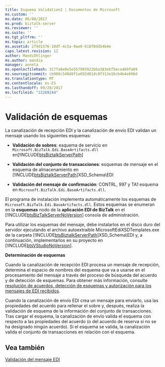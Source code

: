 ```yaml
---
title: Esquema Validation2 | Documentos de Microsoft
ms.custom: ''
ms.date: 06/08/2017
ms.prod: biztalk-server
ms.reviewer: ''
ms.suite: ''
ms.tgt_pltfrm: ''
ms.topic: article
ms.assetid: 2f9d1576-10df-4c5a-9ae0-618f0dd54b4e
caps.latest.revision: 12
author: MandiOhlinger
ms.author: mandia
manager: anneta
ms.openlocfilehash: 317fa8e0e5e557993922bba383ebf5eca460fa69
ms.sourcegitcommit: cb908c540d8f1a692d01dc8f313e16cb4b4e696d
ms.translationtype: MT
ms.contentlocale: es-ES
ms.lasthandoff: 09/20/2017
ms.locfileid: "22269244"
---
```

# <a name="schema-validation"></a>Validación de esquemas
La canalización de recepción EDI y la canalización de envío EDI validan un mensaje usando los siguientes esquemas:  
  
-   **Validación de sobres**: esquema de servicio en `Microsoft.BizTalk.Edi.BaseArtifacts.dll` en[!INCLUDE[btsBiztalkServerPath](../includes/btsbiztalkserverpath-md.md)]  
  
-   **Validación del conjunto de transacciones**: esquemas de mensaje en el esquema de almacenamiento en [!INCLUDE[btsBiztalkServerPath](../includes/btsbiztalkserverpath-md.md)]XSD_Schema\EDI  
  
-   **Validación del mensaje de confirmación**: CONTRL, 997 y TA1 esquema en `Microsoft.BizTalk.Edi.BaseArtifacts.dll`.  
  
 El programa de instalación implementa automáticamente los esquemas de `Microsoft.BizTalk.Edi.BaseArtifacts.dll`. Estos esquemas se enumeran en la **esquemas** nodo de la **aplicación EDI de BizTalk** en el [!INCLUDE[btsBizTalkServerNoVersion](../includes/btsbiztalkservernoversion-md.md)] consola de administración.  
  
 Para utilizar los esquemas del mensaje, debe instalarlos en el disco duro del servidor ejecutando el archivo autoextraíble MicrosoftEdiXSDTemplates.exe de la carpeta [!INCLUDE[btsBiztalkServerPath](../includes/btsbiztalkserverpath-md.md)]XSD_Schema\EDI y, a continuación, implementarlos en su proyecto en [!INCLUDE[btsVStudioNoVersion](../includes/btsvstudionoversion-md.md)].  
  
 **Determinación de esquemas**  
  
 Cuando la canalización de recepción EDI procesa un mensaje de recepción, determina el espacio de nombres del esquema que va a usarse en el procesamiento del mensaje a través del proceso de búsqueda del acuerdo y de detección de esquemas. Para obtener más información, consulte [resolución de acuerdos, detección de esquemas y autorización para los mensajes de EDI recibidos](../core/agreement-resolution-schema-discovery-and-authorization-for-received-edi.md).  
  
 Cuando la canalización de envío EDI crea un mensaje para enviarlo, usa las propiedades del acuerdo para rellenar el sobre y, después, realiza la validación de esquema de la información del conjunto de transacciones. Tras cargar el esquema, la canalización de envío valida el esquema con respecto a las propiedades del acuerdo (o del acuerdo de reserva si no se ha designado ningún acuerdo). Si el esquema se valida, la canalización valida el conjunto de transacciones en relación con el esquema.  
  
## <a name="see-also"></a>Vea también  
 [Validación del mensaje EDI](../core/edi-message-validation.md)